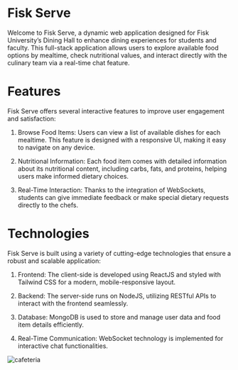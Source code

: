 # Fisk Serve

Welcome to Fisk Serve, a dynamic web application designed for Fisk University’s Dining Hall to enhance dining experiences for students and faculty. This full-stack application allows users to explore available food options by mealtime, check nutritional values, and interact directly with the culinary team via a real-time chat feature.

# Features
Fisk Serve offers several interactive features to improve user engagement and satisfaction:

1. Browse Food Items: Users can view a list of available dishes for each mealtime. This feature is designed with a responsive UI, making it easy to navigate on any device.

2. Nutritional Information: Each food item comes with detailed information about its nutritional content, including carbs, fats, and proteins, helping users make informed dietary choices.

3. Real-Time Interaction: Thanks to the integration of WebSockets, students can give immediate feedback or make special dietary requests directly to the chefs.

# Technologies
Fisk Serve is built using a variety of cutting-edge technologies that ensure a robust and scalable application:

1. Frontend: The client-side is developed using ReactJS and styled with Tailwind CSS for a modern, mobile-responsive layout.

2. Backend: The server-side runs on NodeJS, utilizing RESTful APIs to interact with the frontend seamlessly.

3. Database: MongoDB is used to store and manage user data and food item details efficiently.

4. Real-Time Communication: WebSocket technology is implemented for interactive chat functionalities.

![cafeteria](https://github.com/subratppandey/fisk-serve/assets/71831152/94f685e2-acae-44a9-817f-d4b76034a175)
